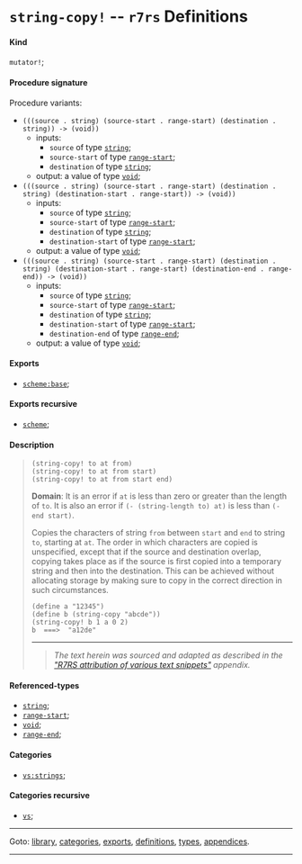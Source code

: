 

<a id='definition__r7rs__string-copy_21'></a>

# `string-copy!` -- `r7rs` Definitions


<a id='definition__r7rs__string-copy_21__kind'></a>

#### Kind

`mutator!`;


<a id='definition__r7rs__string-copy_21__procedure-signature'></a>

#### Procedure signature

Procedure variants:
 * `(((source . string) (source-start . range-start) (destination . string)) -> (void))`
   * inputs:
     * `source` of type [`string`](../../r7rs/types/string.md#type__r7rs__string);
     * `source-start` of type [`range-start`](../../r7rs/types/range-start.md#type__r7rs__range-start);
     * `destination` of type [`string`](../../r7rs/types/string.md#type__r7rs__string);
   * output: a value of type [`void`](../../r7rs/types/void.md#type__r7rs__void);
 * `(((source . string) (source-start . range-start) (destination . string) (destination-start . range-start)) -> (void))`
   * inputs:
     * `source` of type [`string`](../../r7rs/types/string.md#type__r7rs__string);
     * `source-start` of type [`range-start`](../../r7rs/types/range-start.md#type__r7rs__range-start);
     * `destination` of type [`string`](../../r7rs/types/string.md#type__r7rs__string);
     * `destination-start` of type [`range-start`](../../r7rs/types/range-start.md#type__r7rs__range-start);
   * output: a value of type [`void`](../../r7rs/types/void.md#type__r7rs__void);
 * `(((source . string) (source-start . range-start) (destination . string) (destination-start . range-start) (destination-end . range-end)) -> (void))`
   * inputs:
     * `source` of type [`string`](../../r7rs/types/string.md#type__r7rs__string);
     * `source-start` of type [`range-start`](../../r7rs/types/range-start.md#type__r7rs__range-start);
     * `destination` of type [`string`](../../r7rs/types/string.md#type__r7rs__string);
     * `destination-start` of type [`range-start`](../../r7rs/types/range-start.md#type__r7rs__range-start);
     * `destination-end` of type [`range-end`](../../r7rs/types/range-end.md#type__r7rs__range-end);
   * output: a value of type [`void`](../../r7rs/types/void.md#type__r7rs__void);


<a id='definition__r7rs__string-copy_21__exports'></a>

#### Exports

 * [`scheme:base`](../../r7rs/exports/scheme_3a_base.md#export__r7rs__scheme_3a_base);


<a id='definition__r7rs__string-copy_21__exports-recursive'></a>

#### Exports recursive

 * [`scheme`](../../r7rs/exports/scheme.md#export__r7rs__scheme);


<a id='definition__r7rs__string-copy_21__description'></a>

#### Description

> ````
> (string-copy! to at from)
> (string-copy! to at from start)
> (string-copy! to at from start end)
> ````
> 
> 
> **Domain**:  It is an error if `at` is less than zero or greater than the length of `to`.
> It is also an error if `(- (string-length to) at)`
> is less than `(- end start)`.
> 
> Copies the characters of string `from` between `start` and `end`
> to string `to`, starting at `at`.  The order in which characters are
> copied is unspecified, except that if the source and destination overlap,
> copying takes place as if the source is first copied into a temporary
> string and then into the destination.  This can be achieved without
> allocating storage by making sure to copy in the correct direction in
> such circumstances.
> 
> ````
> (define a "12345")
> (define b (string-copy "abcde"))
> (string-copy! b 1 a 0 2)
> b  ===>  "a12de"
> ````
> 
> 
> ----
> > *The text herein was sourced and adapted as described in the ["R7RS attribution of various text snippets"](../../r7rs/appendices/attribution.md#appendix__r7rs__attribution) appendix.*


<a id='definition__r7rs__string-copy_21__referenced-types'></a>

#### Referenced-types

 * [`string`](../../r7rs/types/string.md#type__r7rs__string);
 * [`range-start`](../../r7rs/types/range-start.md#type__r7rs__range-start);
 * [`void`](../../r7rs/types/void.md#type__r7rs__void);
 * [`range-end`](../../r7rs/types/range-end.md#type__r7rs__range-end);


<a id='definition__r7rs__string-copy_21__categories'></a>

#### Categories

 * [`vs:strings`](../../r7rs/categories/vs_3a_strings.md#category__r7rs__vs_3a_strings);


<a id='definition__r7rs__string-copy_21__categories-recursive'></a>

#### Categories recursive

 * [`vs`](../../r7rs/categories/vs.md#category__r7rs__vs);

----

Goto: [library](../../r7rs/_index.md#library__r7rs), [categories](../../r7rs/categories/_index.md#toc__r7rs__categories), [exports](../../r7rs/exports/_index.md#toc__r7rs__exports), [definitions](../../r7rs/definitions/_index.md#toc__r7rs__definitions), [types](../../r7rs/types/_index.md#toc__r7rs__types), [appendices](../../r7rs/appendices/_index.md#toc__r7rs__appendices).

----

